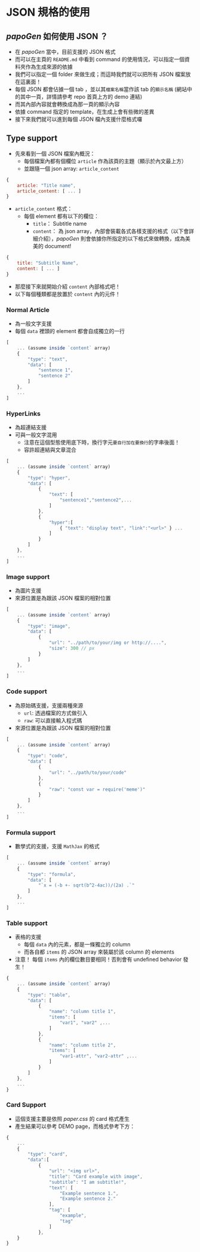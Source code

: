 # JSON 規格的使用

## *papoGen* 如何使用 JSON ？

* 在 *papoGen* 當中，目前支援的 JSON 格式
* 而可以在主頁的 `README.md` 中看到 command 的使用情況，可以指定一個資料夾作為生成來源的依據
* 我們可以指定一個 folder 來做生成；而這時我們就可以把所有 JSON 檔案放在這裏面！
* 每個 JSON 都會佔據一個 tab ，並以其`檔案名稱`當作該 tab 的`顯示名稱` (網站中的其中一頁，詳情請參考 repo 首頁上方的 demo 連結)
* 而其內部內容就會轉換成為那一頁的顯示內容
* 依據 command 指定的 template，在生成上會有些微的差異
* 接下來我們就可以進到每個 JSON 檔內支援什麼格式囉

## Type support

* 先來看到一個 JSON 檔案內概況：
    * 每個檔案內都有個欄位 `article` 作為該頁的主題（顯示於內文最上方）
    * 並跟隨一個 json array: `article_content`

```js
{
    article: "Title name",
    article_content: [ ... ]
}
```

* `article_content` 格式：
    * 每個 element 都有以下的欄位： 
        * `title`： Subtitle name
        * `content`： 為 json array，內部會裝載各式各樣支援的格式（以下會詳細介紹），*papoGen* 則會依據你所指定的以下格式來做轉換，成為美美的 document!

```js
{
    title: "Subtitle Name",
    content: [ ... ]
}
```

* 那麼接下來就開始介紹 `content` 內部格式吧！
* 以下每個種類都是放置於 `content` 內的元件！

### Normal Article

* 為一般文字支援
* 每個 `data` 裡頭的 element 都會自成獨立的一行

```js
[
    ... (assume inside `content` array)
    {
        "type": "text",
        "data": [
            "sentence 1",
            "sentence 2"
        ]
    },
    ...
]
```

### HyperLinks

* 為超連結支援
* 可與一般文字混用
    * 注意在這個型態使用底下時，換行字元`要自行加在要換行`的字串後面！
    * 容許超連結與文章混合

```js
[
    ... (assume inside `content` array)
    {
        "type": "hyper",
        "data": [
            {
                "text": [
                    "sentence1","sentence2",...
                ]
            },
            {
                "hyper":[
                    { "text": "display text", "link":"<url>" } ...
                ]
            }
        ]
    },
    ...
]
```

### Image support

* 為圖片支援
* 來源位置是為跟該 JSON 檔案的相對位置

```js
[
    ... (assume inside `content` array)
    {
        "type": "image",
        "data": [ 
            {
                "url": "../path/to/your/img or http://....",
                "size": 300 // px
            }
        ]
    },
    ...
]
```

### Code support

* 為原始碼支援，支援兩種來源
    * `url`: 透過檔案的方式做引入
    * `raw`: 可以直接輸入程式碼
* 來源位置是為跟該 JSON 檔案的相對位置

```js
[
    ... (assume inside `content` array)
    {
        "type": "code",
        "data": [ 
            {
                "url": "../path/to/your/code"
            },
            {
                "raw": "const var = require('meme')"
            }
        ]
    },
    ...
]
```

### Formula support

* 數學式的支援，支援 `MathJax` 的格式

```js
[
    ... (assume inside `content` array)
    {
        "type": "formula",
        "data": [
            "`x = (-b +- sqrt(b^2-4ac))/(2a) .`"
        ]
    },
    ...
]

```

### Table support

* 表格的支援
    * 每個 `data` 內的元素，都是一條獨立的 column
    * 而各自都 `items` 的 JSON array 來裝屬於該 column 的 elements
* 注意！ 每個 `items` 內的欄位數目要相同！否則會有 undefined behavior 發生！

```js
{
    ... (assume inside `content` array)
    {
        "type": "table",
        "data": [
            {
                "name": "column title 1",
                "items": [
                    "var1", "var2" ,...
                ]
            },
            {
                "name": "column title 2",
                "items": [
                    "var1-attr", "var2-attr" ,...
                ]
            }
        ]
    },
    ...
}
```

### Card Support

* 這個支援主要是依照 *paper.css* 的 card 格式產生
* 產生結果可以參考 DEMO page，而格式參考下方：

```js
{
    ...
    {
        "type": "card",
        "data":[
            {
                "url": "<img url>",
                "title": "Card example with image",
                "subtitle": "I am subtitle!",
                "text": [
                    "Example sentence 1.",
                    "Example sentence 2."
                ],
                "tag": [
                    "example",
                    "tag"
                ]
            },
    }
}
```